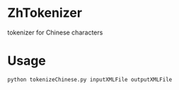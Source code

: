 # ZhTokenizer
tokenizer for Chinese characters

# Usage
``` bash
python tokenizeChinese.py inputXMLFile outputXMLFile
```